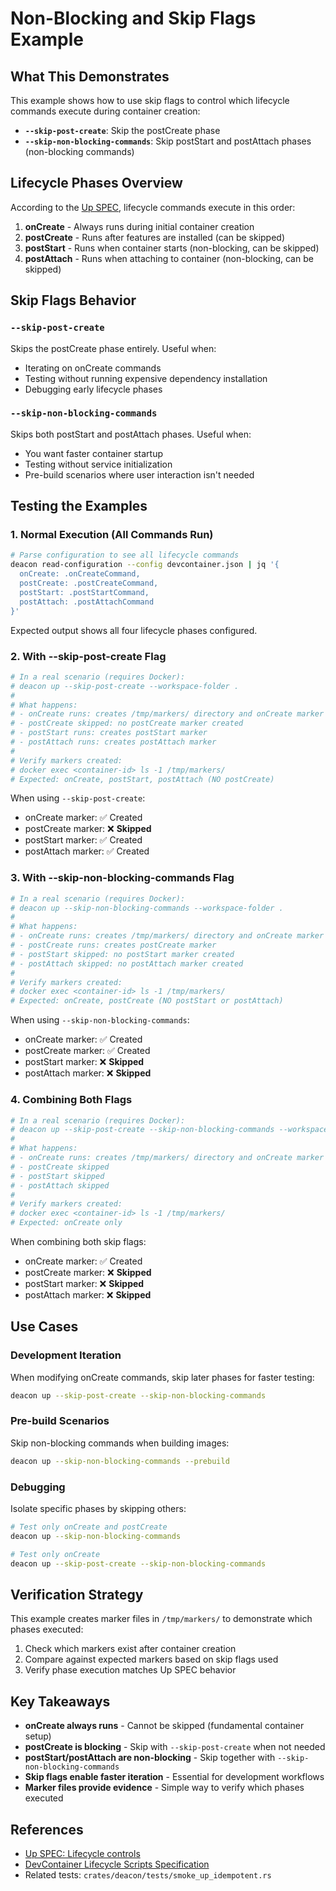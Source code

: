 # Non-Blocking and Skip Flags Example

## What This Demonstrates

This example shows how to use skip flags to control which lifecycle commands execute during container creation:

- **`--skip-post-create`**: Skip the postCreate phase
- **`--skip-non-blocking-commands`**: Skip postStart and postAttach phases (non-blocking commands)

## Lifecycle Phases Overview

According to the [Up SPEC](../../../docs/subcommand-specs/up/SPEC.md#2-command-line-interface), lifecycle commands execute in this order:

1. **onCreate** - Always runs during initial container creation
2. **postCreate** - Runs after features are installed (can be skipped)
3. **postStart** - Runs when container starts (non-blocking, can be skipped)
4. **postAttach** - Runs when attaching to container (non-blocking, can be skipped)

## Skip Flags Behavior

### `--skip-post-create`
Skips the postCreate phase entirely. Useful when:
- Iterating on onCreate commands
- Testing without running expensive dependency installation
- Debugging early lifecycle phases

### `--skip-non-blocking-commands`
Skips both postStart and postAttach phases. Useful when:
- You want faster container startup
- Testing without service initialization
- Pre-build scenarios where user interaction isn't needed

## Testing the Examples

### 1. Normal Execution (All Commands Run)

```bash
# Parse configuration to see all lifecycle commands
deacon read-configuration --config devcontainer.json | jq '{
  onCreate: .onCreateCommand,
  postCreate: .postCreateCommand,
  postStart: .postStartCommand,
  postAttach: .postAttachCommand
}'
```

Expected output shows all four lifecycle phases configured.

### 2. With --skip-post-create Flag

```bash
# In a real scenario (requires Docker):
# deacon up --skip-post-create --workspace-folder .
#
# What happens:
# - onCreate runs: creates /tmp/markers/ directory and onCreate marker
# - postCreate skipped: no postCreate marker created
# - postStart runs: creates postStart marker
# - postAttach runs: creates postAttach marker
#
# Verify markers created:
# docker exec <container-id> ls -1 /tmp/markers/
# Expected: onCreate, postStart, postAttach (NO postCreate)
```

When using `--skip-post-create`:
- onCreate marker: ✅ Created
- postCreate marker: ❌ **Skipped**
- postStart marker: ✅ Created
- postAttach marker: ✅ Created

### 3. With --skip-non-blocking-commands Flag

```bash
# In a real scenario (requires Docker):
# deacon up --skip-non-blocking-commands --workspace-folder .
#
# What happens:
# - onCreate runs: creates /tmp/markers/ directory and onCreate marker
# - postCreate runs: creates postCreate marker
# - postStart skipped: no postStart marker created
# - postAttach skipped: no postAttach marker created
#
# Verify markers created:
# docker exec <container-id> ls -1 /tmp/markers/
# Expected: onCreate, postCreate (NO postStart or postAttach)
```

When using `--skip-non-blocking-commands`:
- onCreate marker: ✅ Created
- postCreate marker: ✅ Created
- postStart marker: ❌ **Skipped**
- postAttach marker: ❌ **Skipped**

### 4. Combining Both Flags

```bash
# In a real scenario (requires Docker):
# deacon up --skip-post-create --skip-non-blocking-commands --workspace-folder .
#
# What happens:
# - onCreate runs: creates /tmp/markers/ directory and onCreate marker
# - postCreate skipped
# - postStart skipped
# - postAttach skipped
#
# Verify markers created:
# docker exec <container-id> ls -1 /tmp/markers/
# Expected: onCreate only
```

When combining both skip flags:
- onCreate marker: ✅ Created
- postCreate marker: ❌ **Skipped**
- postStart marker: ❌ **Skipped**
- postAttach marker: ❌ **Skipped**

## Use Cases

### Development Iteration
When modifying onCreate commands, skip later phases for faster testing:
```bash
deacon up --skip-post-create --skip-non-blocking-commands
```

### Pre-build Scenarios
Skip non-blocking commands when building images:
```bash
deacon up --skip-non-blocking-commands --prebuild
```

### Debugging
Isolate specific phases by skipping others:
```bash
# Test only onCreate and postCreate
deacon up --skip-non-blocking-commands

# Test only onCreate
deacon up --skip-post-create --skip-non-blocking-commands
```

## Verification Strategy

This example creates marker files in `/tmp/markers/` to demonstrate which phases executed:

1. Check which markers exist after container creation
2. Compare against expected markers based on skip flags used
3. Verify phase execution matches Up SPEC behavior

## Key Takeaways

- **onCreate always runs** - Cannot be skipped (fundamental container setup)
- **postCreate is blocking** - Skip with `--skip-post-create` when not needed
- **postStart/postAttach are non-blocking** - Skip together with `--skip-non-blocking-commands`
- **Skip flags enable faster iteration** - Essential for development workflows
- **Marker files provide evidence** - Simple way to verify which phases executed

## References

- [Up SPEC: Lifecycle controls](../../../docs/subcommand-specs/up/SPEC.md#2-command-line-interface)
- [DevContainer Lifecycle Scripts Specification](https://containers.dev/implementors/spec/#lifecycle-scripts)
- Related tests: `crates/deacon/tests/smoke_up_idempotent.rs`
